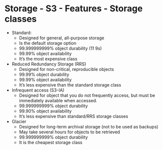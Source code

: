 # Storage - S3 - Features - Storage classes
- Standard:
  - Designed for general, all-purpose storage
  - Is the default storage option
  - 99.999999999% object durability (11 9s)
  - 99.99% object availability
  - It’s the most expensive class
- Reduced Redundancy Storage (RRS)
  - Designed for non-critical, reproducible objects
  - 99.99% object durability
  - 99.99% object availability
  - It’s less expensive than the standard storage class
- Infrequent access (S3-IA)
  - Designed for object that you do not frequently access, but must be immediately available when accessed.
  - 99.999999999% object durability
  - 99.90% object availability
  - It’s less expensive than standard/RRS storage classes
- Glacier
  - Designed for long-term archival storage (not to be used as backups)
  - May take several hours for objects to be retrieved
  - 99.999999999% object durability
  - It is the cheapest storage class